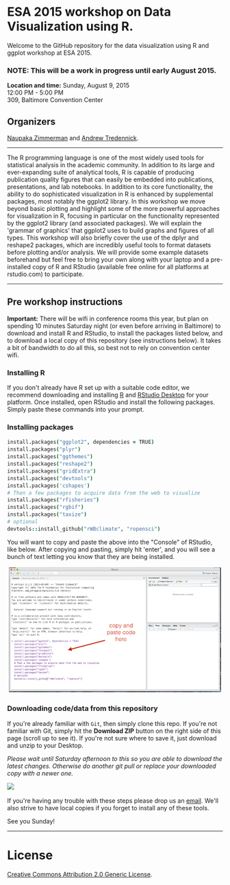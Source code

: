 # ESA 2015 workshop on Data Visualization using R.

Welcome to the GitHub repository for the data visualization using R and ggplot workshop at ESA 2015.

### NOTE: This will be a work in progress until early August 2015.

**Location and time:** 
Sunday, August 9, 2015    
12:00 PM - 5:00 PM   
309, Baltimore Convention Center

## Organizers
[Naupaka Zimmerman](http://naupaka.net) and [Andrew Tredennick](http://atredennick.github.io/).

---

The R programming language is one of the most widely used tools for statistical analysis in the academic community. In addition to its large and ever-expanding suite of analytical tools, R is capable of producing publication quality figures that can easily be embedded into publications, presentations, and lab notebooks. In addition to its core functionality, the ability to do sophisticated visualization in R is enhanced by supplemental packages, most notably the ggplot2 library. In this workshop we move beyond basic plotting and highlight some of the more powerful approaches for visualization in R, focusing in particular on the functionality represented by the ggplot2 library (and associated packages). We will explain the 'grammar of graphics' that ggplot2 uses to build graphs and figures of all types. This workshop will also briefly cover the use of the dplyr and reshape2 packages, which are incredibly useful tools to format datasets before plotting and/or analysis. We will provide some example datasets beforehand but feel free to bring your own along with your laptop and a pre-installed copy of R and RStudio (available free online for all platforms at rstudio.com) to participate.

---

## Pre workshop instructions

**Important:** There will be wifi in conference rooms this year, but plan on spending 10 minutes Saturday night (or even before arriving in Baltimore) to download and install R and RStudio, to install the packages listed below, and to download a local copy of this repository (see instructions below). It takes a bit of bandwidth to do all this, so best not to rely on convention center wifi.

### Installing R  
If you don't already have R set up with a suitable code editor, we recommend downloading and installing [R](http://cran.cnr.berkeley.edu) and [RStudio Desktop](http://www.rstudio.com/ide/download/) for your platform. Once installed, open RStudio and install the following packages. Simply paste these commands into your prompt. 

### Installing packages

```coffee
install.packages("ggplot2", dependencies = TRUE)
install.packages("plyr")
install.packages("ggthemes")
install.packages("reshape2")
install.packages("gridExtra")
install.packages("devtools")
install.packages('cshapes')
# Then a few packages to acquire data from the web to visualize
install.packages("rfisheries")
install.packages("rgbif")
install.packages("taxize")
# optional
devtools::install_github("rWBclimate", "ropensci")
```

You will want to copy and paste the above into the "Console" of RStudio, like below. After copying and pasting, simply hit 'enter', and you will see a bunch of text letting you know that they are being installed.

![](cp_code.png)

### Downloading code/data from this repository  
If you're already familiar with `Git`, then simply clone this repo. If you're not familiar with Git, simply hit the **Download ZIP** button on the right side of this page (scroll up to see it). If you're not sure where to save it, just download and unzip to your Desktop.

*Please wait until Saturday afternoon to this so you are able to download the latest changes. Otherwise do another git pull or replace your downloaded copy with a newer one.*

![](how_to_clone.png)

If you're having any trouble with these steps please drop us an [email](mailto:naupaka@gmail.com). We'll also strive to have local copies if you forget to install any of these tools.

See you Sunday!


---

# License  
<a rel="license" href="http://creativecommons.org/licenses/by/2.0/">Creative Commons Attribution 2.0 Generic License</a>.

